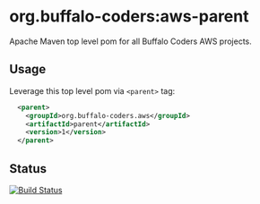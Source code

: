 # org.buffalo-coders:aws-parent

Apache Maven top level pom for all Buffalo Coders AWS projects.

## Usage

Leverage this top level pom via `<parent>` tag:

```xml
  <parent>
    <groupId>org.buffalo-coders.aws</groupId>
    <artifactId>parent</artifactId>
    <version>1</version>
  </parent>
```

## Status

[![Build Status](https://travis-ci.com/buffalo-coders/aws-parent.svg?branch=master)](https://travis-ci.com/buffalo-coders/aws-parent)
